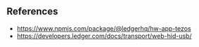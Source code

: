 
## References

- https://www.npmjs.com/package/@ledgerhq/hw-app-tezos
- https://developers.ledger.com/docs/transport/web-hid-usb/
